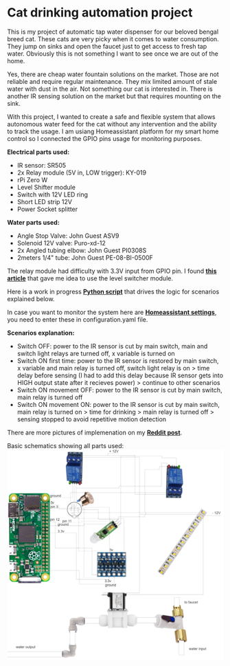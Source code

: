 # Cat drinking automation project

This is my project of automatic tap water dispenser for our beloved bengal breed cat. These cats are very picky when it comes to water consumption. They jump on sinks and open the faucet just to get access to fresh tap water. Obviously this is not something I want to see once we are out of the home. 

Yes, there are cheap water fountain solutions on the market. Those are not reliable and require regular maintenance. They mix limited amount of stale water with dust in the air. Not something our cat is interested in. There is another IR sensing solution on the market but that requires mounting on the sink. 

With this project, I wanted to create a safe and flexible system that allows autonomous water feed for the cat without any intervention and the ability to track the usage. 
I am usiang Homeassistant platform for my smart home control so I connected the GPIO pins usage for monitoring purposes. 

**Electrical parts used:**
- IR sensor: SR505
- 2x Relay module (5V in, LOW trigger): KY-019
- rPi Zero W
- Level Shifter module 
- Switch with 12V LED ring 
- Short LED strip 12V
- Power Socket splitter

**Water parts used:**
- Angle Stop Valve: John Guest ASV9
- Solenoid 12V valve: Puro-xd-12
- 2x Angled tubing elbow: John Guest PI0308S
- 2meters 1/4" tube: John Guest PE-08-BI-0500F

The relay module had difficulty with 3.3V input from GPIO pin. I found **[this article](https://www.raspberrypi-spy.co.uk/2018/09/using-a-level-shifter-with-the-raspberry-pi-gpio/)** that gave me idea to use the level switcher module. 

Here is a work in progress **[Python script](/automation.py)** that drives the logic for scenarios explained below. 

In case you want to monitor the system here are **[Homeassistant settings](/configuration.yaml)**, you need to enter these in configuration.yaml file. 

**Scenarios explanation:**

- Switch OFF: power to the IR sensor is cut by main switch, main and switch light relays are turned off, x variable is turned on
- Switch ON first time: power to the IR sensor is restored by main switch, x variable and main relay is turned off, switch light relay is on > time delay before sensing (I had to add this delay because IR sensor gets into HIGH output state after it recieves power) > continue to other scenarios
- Switch ON movement OFF: power to the IR sensor is cut by main switch, main relay is turned off
- Switch ON movement ON: power to the IR sensor is cut by main switch, main relay is turned on > time for drinking > main relay is turned off > sensing stopped to avoid repetitive motion detection

There are more pictures of implemenation on my **[Reddit post](https://www.reddit.com/r/homeautomation/comments/sulvk6/cat_drinking_automation_project/)**.

Basic schematics showing all parts used: 
![ ](/schematics.png)

